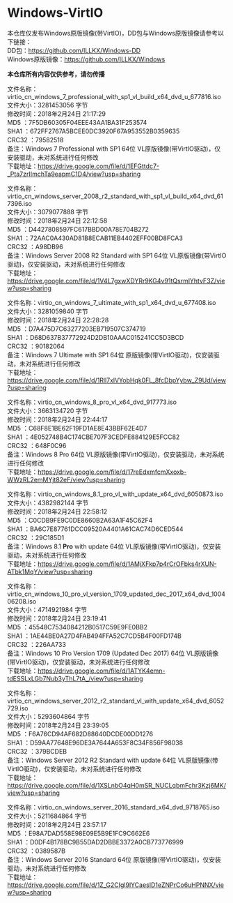 # Windows-VirtIO
本仓库仅发布Windows原版镜像(带VirtIO)，DD包与Windows原版镜像请参考以下链接：  
DD包：https://github.com/ILLKX/Windows-DD  
Windows原版镜像：https://github.com/ILLKX/Windows  

<strong>本仓库所有内容仅供参考，请勿传播</strong>  

文件名称：virtio_cn_windows_7_professional_with_sp1_vl_build_x64_dvd_u_677816.iso  
文件大小：3281453056 字节  
修改时间：2018年2月24日 21:17:29  
MD5     ：7F5DB60305F04EEE43AA1BA31F253574  
SHA1    ：672FF2767A5BCEE0DC3920F67A953552B0359635  
CRC32   ：79582518  
备注：Windows 7 Professional with SP1 64位 VL原版镜像(带VirtIO驱动)，仅安装驱动，未对系统进行任何修改  
下载地址：https://drive.google.com/file/d/1EFGttdc7-_Pta7zrIImchTa9eapmC1D4/view?usp=sharing

文件名称：virtio_cn_windows_server_2008_r2_standard_with_sp1_vl_build_x64_dvd_617396.iso  
文件大小：3079077888 字节  
修改时间：2018年2月24日 22:12:58  
MD5     ：D4427808597FC617BBD00A78E704B272  
SHA1    ：72AAC0A430AD81B8ECAB11EB4402EFF00BD8FCA3  
CRC32   ：A98DB96  
备注：Windows Server 2008 R2 Standard with SP1 64位 VL原版镜像(带VirtIO驱动)，仅安装驱动，未对系统进行任何修改  
下载地址：https://drive.google.com/file/d/1V4L7gxwXDYRr9KG4v91tQsrmlYhtvF3Z/view?usp=sharing

文件名称：virtio_cn_windows_7_ultimate_with_sp1_x64_dvd_u_677408.iso  
文件大小：3281059840 字节  
修改时间：2018年2月24日 22:28:28  
MD5     ：D7A475D7C63277203EB719507C374719  
SHA1    ：D68D637B37772924D2DB10AAAC015241CC5D3BCD  
CRC32   ：90182064  
备注：Windows 7 Ultimate with SP1 64位 原版镜像(带VirtIO驱动)，仅安装驱动，未对系统进行任何修改  
下载地址：https://drive.google.com/file/d/1Rll7xlVYobHqk0FL_8fcDbpYybw_Z9Ud/view?usp=sharing

文件名称：virtio_cn_windows_8_pro_vl_x64_dvd_917773.iso  
文件大小：3663134720 字节  
修改时间：2018年2月24日 22:44:17  
MD5     ：C68F8E1BE62F19FD1AE8E43BBF62E4D7  
SHA1    ：4E052748B4C174CBE707F3CEDFE884129E5FCC82  
CRC32   ：648F0C96  
备注：Windows 8 Pro 64位 VL原版镜像(带VirtIO驱动)，仅安装驱动，未对系统进行任何修改  
下载地址：https://drive.google.com/file/d/17reEdxmfcmXxoxb-WWzRL2emMYjt82eF/view?usp=sharing

文件名称：virtio_cn_windows_8.1_pro_vl_with_update_x64_dvd_6050873.iso  
文件大小：4382982144 字节  
修改时间：2018年2月24日 22:58:12  
MD5     ：C0CDB9FE9C0DE8660B2A63A1F45C62F4  
SHA1    ：BA6C7E87761DCC09520A4401A61CAC74D6CED544  
CRC32   ：29C185D1  
备注：Windows 8.1 <strong>Pro</strong> with update 64位 VL原版镜像(带VirtIO驱动)，仅安装驱动，未对系统进行任何修改  
下载地址：https://drive.google.com/file/d/1AMjXFkp7p4rCrOFbks4rXUN-ATbk1MqY/view?usp=sharing

文件名称：virtio_cn_windows_10_pro_vl_version_1709_updated_dec_2017_x64_dvd_100406208.iso  
文件大小：4714921984 字节  
修改时间：2018年2月24日 23:19:41  
MD5     ：45548C7534084212B0517C59E9FE0BB2  
SHA1    ：1AE44BE0A27D4FAB494FFA52C7CD5B4F00FD174B  
CRC32   ：226AA733  
备注：Windows 10 Pro Version 1709 (Updated Dec 2017) 64位 VL原版镜像(带VirtIO驱动)，仅安装驱动，未对系统进行任何修改  
下载地址：https://drive.google.com/file/d/1ATYK4emn-tdESSLxLGb7Nub3yThL7tA_/view?usp=sharing

文件名称：virtio_cn_windows_server_2012_r2_standard_vl_with_update_x64_dvd_6052729.iso  
文件大小：5293604864 字节  
修改时间：2018年2月24日 23:39:05  
MD5     ：F6A76CD94AF682D88640DCDE00DD1276  
SHA1    ：D59AA77648E96DE3A7644A653F8C34F856F98038  
CRC32   ：379BCDEB  
备注：Windows Server 2012 R2 Standard with update 64位 VL原版镜像(带VirtIO驱动)，仅安装驱动，未对系统进行任何修改  
下载地址：https://drive.google.com/file/d/1XSLnbO4qH0mSR_NUCLqbmFchr3Kzj6MK/view?usp=sharing

文件名称：virtio_cn_windows_server_2016_standard_x64_dvd_9718765.iso  
文件大小：5211684864 字节  
修改时间：2018年2月24日 23:57:17  
MD5     ：E98A7DAD558E98E09E5B9E1FC9C662E6  
SHA1    ：D0DF4B178BC9B55DAD2DBBE3372A0CB773776999  
CRC32   ：0389587B  
备注：Windows Server 2016 Standard 64位 原版镜像(带VirtIO驱动)，仅安装驱动，未对系统进行任何修改  
下载地址：https://drive.google.com/file/d/1Z_G2CIgl9lYCaesID1eZNPrCo6uHPNNX/view?usp=sharing
